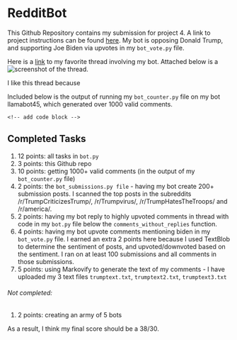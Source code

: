 # RedditBot

This Github Repository contains my submission for project 4.  A link to project instructions can be found [here](https://github.com/mikeizbicki/cmc-csci040/tree/2022fall/project_04#submission).  My bot is opposing Donald Trump, and supporting Joe Biden via upvotes in my `bot_vote.py` file.

Here is a [link](insertlinktothread) to my favorite thread involving my bot.  Attached below is a ![screenshot of the thread](insertimagelink).



I like this thread because <!-- add short description of what i like about the thread-->

Included below is the output of running my `bot_counter.py` file on my bot llamabot45, which generated over 1000 valid comments.
```
<!-- add code block -->
```

## Completed Tasks 
1. 12 points: all tasks in `bot.py`
2. 3 points: this Github repo 
3. 10 points: getting 1000+ valid comments (in the output of my `bot_counter.py` file)
4. 2 points: the `bot_submissions.py file` - having my bot create 200+ submission posts.  I scanned the top posts in the subreddits /r/TrumpCriticizesTrump/, /r/Trumpvirus/, /r/TrumpHatesTheTroops/ and /r/america/.
5. 2 points: having my bot reply to highly upvoted comments in thread with code in my `bot.py` file below the `comments_without_replies` function.
6. 4 points: having my bot upvote comments mentioning biden in my `bot_vote.py` file.  I earned an extra 2 points here because I used TextBlob to determine the sentiment of posts, and upvoted/downvoted based on the sentiment.  I ran on at least 100 submissions and all comments in those submissions.
7. 5 points: using Markovify to generate the text of my comments - I have uploaded my 3 text files `trumptext.txt`, `trumptext2.txt`, `trumptext3.txt`

###### Not completed: 
1. 2 points: creating an army of 5 bots

As a result, I think my final score should be a 38/30.
